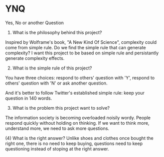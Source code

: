 # YNQ
Yes, No or another Question

1. What is the philosophy behind this project?

  Inspired by Wolframe's book, "A New Kind Of Science", complexity could come from simple rule.
  Do we find the simple rule that can generate complexity?
  I want this project to be based on simple rule and persistantly generate complexity effects.

2. What is the simple rule of this project?

  You have three choices: respond to others' question with 'Y', respond to others' question with 'N' or ask another question.

  And it's better to follow Twitter's established simple rule: keep your question in 140 words.

3. What is the problem this project want to solve?

  The information society is becoming overloaded noisily wordy.
  People respond quickly without holding on thinking.
  If we want to think more, understand more, we need to ask more questions.

(4) What is the right answer?
Unlike shoes and clothes once bought the right one, there is no need to keep buying, questions need to keep questioning instead of stoping at the right answer.
